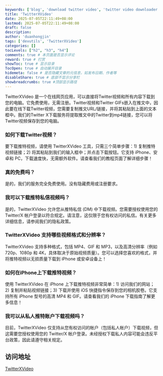 ```yaml
---
keywords: ['blog', 'download twitter video', 'twitter video downloader']
title: 'TwitterXVideo'
date: 2025-07-05T22:11:49+08:00
lastmod: 2025-07-05T22:11:49+08:00
draft: false
description: 
author: 'duanhongjin'
tags: ['devutils', 'TwitterXVideo']
categories: []
tocLevels: ["h2", "h3", "h4"]
comments: true # 本页面是否显示评论
reward: true # 打赏
showToc: true # 显示目录
TocOpen: true # 自动展开目录
hidemeta: false # 是否隐藏文章的元信息，如发布日期、作者等
disableShare: true # 底部不显示分享栏
showbreadcrumbs: true #顶部显示路径
---
```


TwitterXVideo 是一个在线网页应用，可以直接将Twitter视频和所有内容下载到您的电脑。它免费使用，无需注册。Twitter视频和Twitter GIFs嵌入在推文中，因此要在线下载Twitter视频，您需要复制推文URL/链接，并将其粘贴到上面的文本框中。我们的Twitter X下载服务将提取推文中的Twitter到mp4链接，您可以将Twitter视频保存到您的电脑。


### 如何下载Twitter视频？
要下载推特视频，请使用 TwitterXVideo 工具，只需三个简单步骤：1) 复制推特视频链接；2) 将其粘贴到我们的输入框中；并点击下载按钮。它支持 iPhone、安卓和 PC，下载速度快，无需额外软件。请查看我们的教程页面了解详细步骤！

### 真的免费吗？
是的，我们的服务完全免费使用。没有隐藏费用或注册要求。

### 我可以下载推特私信视频吗？
是的，TwitterXVideo 允许您从推特私信 (DM) 中下载视频。您需要授权使用您的 Twitter/X 帐户登录以符合规定。请注意，这仅限于您有权访问的私信。有关更多详细信息，请参阅我们的隐私政策。

### TwitterXVideo 支持哪些视频格式和分辨率？
TwitterXVideo 支持多种格式，包括 MP4、GIF 和 MP3，以及高清分辨率（例如 720p、1080p 和 4K，具体取决于原始视频质量）。您可以选择您喜欢的格式，并将推特视频以无损质量下载到 iPhone 或安卓设备上！

### 如何在iPhone上下载推特视频？
使用 TwitterXVideo 在 iPhone 上下载推特视频非常简单：1) 访问我们的网站；2) 复制并粘贴视频链接；3) 下载并使用 iOS 快捷指令保存到您的相机胶卷。它支持所有 iPhone 型号的高清 MP4 和 GIF。请查看我们的 iPhone 下载指南了解更多信息！

### 我可以从私人推特账户下载视频吗？
目前，TwitterXVideo 仅支持从您有权访问的帐户（包括私人帐户）下载视频，但这需要您授权使用您的 Twitter/X 帐户登录。未经授权下载私人内容可能会违反平台政策，因此请遵守相关规定。

## 访问地址
[TwitterXVideo](https://twittervideoindir.com)
